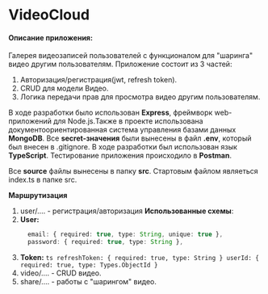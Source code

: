 # VideoCloud

#### Описание приложения:
Галерея видеозаписей пользователей с функционалом для "шаринга" видео другим пользователям.
Приложение состоит из 3 частей:
1. Авторизация/регистрация(jwt, refresh token).
2. CRUD для модели Видео.
3. Логика передачи прав для просмотра видео другим пользователям.

В ходе разработки было использован **Express**, фреймворк web-приложений для Node.js.Также в проекте использована документоориентированная система управления базами данных **MongoDB**. Все **secret-значения** были вынесены в файл **.env**, который был внесен в .gitignore. В ходе разработки был использован язык **TypeScript**. Тестирование приложения происходило в **Postman**.

Все **source** файлы вынесены в папку **src**.
Стартовым файлом являеться index.ts в папке src.

**Маршрутизация**
1. user/.... - регистрация/авторизация
  **Использованные схемы**:
  1. **User:**
      ```ts
        email: { required: true, type: String, unique: true },
        password: { required: true, type: String },
      ```
  2. **Token:**
    ```ts
       refreshToken: { required: true, type: String }
       userId: { required: true, type: Types.ObjectId }
    ```
3. video/.... - CRUD видео.
4. share/.... - работы с "шарингом" видео.
